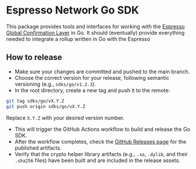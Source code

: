 # Espresso Network Go SDK

This package provides tools and interfaces for working with the
[Espresso Global Confirmation Layer](https://github.com/EspressoSystems/espresso-network) in Go. It should (eventually)
provide everything needed to integrate a rollup written in Go with the Espresso

## How to release

- Make sure your changes are committed and pushed to the main branch.
- Choose the correct version for your release, following semantic versioning (e.g., `sdks/go/v1.2.3`).
- In the root directory, create a new tag and push it to the remote:

```sh
git tag sdks/go/vX.Y.Z
git push origin sdks/go/vX.Y.Z
```

Replace `X.Y.Z` with your desired version number.

- This will trigger the GitHub Actions workflow to build and release the Go SDK.
- After the workflow completes, check the
  [GitHub Releases page](https://github.com/EspressoSystems/espresso-network/releases) for the published artifacts.
- Verify that the crypto helper library artifacts (e.g., `.so`, `.dylib`, and their `.sha256` files) have been built and
  are included in the release assets.
